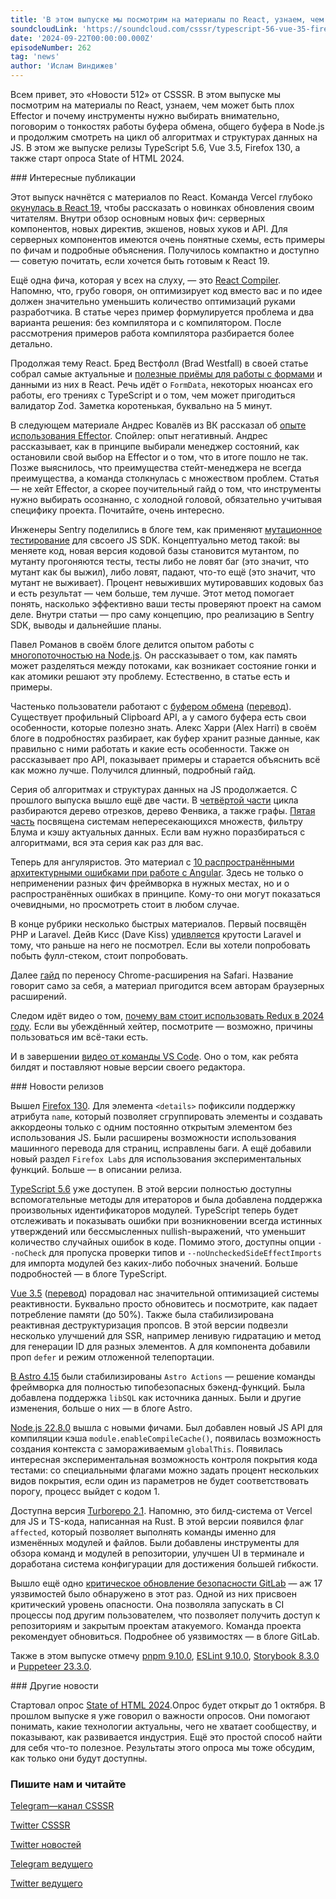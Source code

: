 ```yaml
---
title: 'В этом выпуске мы посмотрим на материалы по React, узнаем, чем может быть плох Effector и почему инструменты нужно выбирать внимательно, поговорим о тонкостях работы буфера обмена, общего буфера в Node.js и продолжим смотреть на цикл об алгоритмах и структурах данных на JS. В этом же выпуске релизы TypeScript 5.6, Vue 3.5, Firefox 130, а также старт опроса State of HTML 2024.'
soundcloudLink: 'https://soundcloud.com/csssr/typescript-56-vue-35-firefox-130-opyt-s-effector-state-of-html-2024'
date: '2024-09-22T00:00:00.000Z'
episodeNumber: 262
tag: 'news'
author: 'Ислам Виндижев'
---
```


Всем привет, это «Новости 512» от CSSSR. В этом выпуске мы посмотрим на материалы по React, узнаем, чем может быть плох Effector и почему инструменты нужно выбирать внимательно, поговорим о тонкостях работы буфера обмена, общего буфера в Node.js и продолжим смотреть на цикл об алгоритмах и структурах данных на JS. В этом же выпуске релизы TypeScript 5.6, Vue 3.5, Firefox 130, а также старт опроса State of HTML 2024. 

<ParagraphWithImage imageName="laptopNews" >
  ### Интересные публикации

Этот выпуск начнётся с материалов по React. Команда Vercel глубоко [окунулась в React 19](https://vercel.com/blog/whats-new-in-react-19), чтобы рассказать о новинках обновления своим читателям. Внутри обзор основным новых фич: серверных компонентов, новых директив, экшенов, новых хуков и API. Для серверных компонентов имеются очень понятные схемы, есть примеры по фичам и подробные объяснения. Получилось компактно и доступно — советую почитать, если хочется быть готовым к React 19.
</ParagraphWithImage>

Ещё одна фича, которая у всех на слуху, — это [React Compiler](https://www.freecodecamp.org/news/react-compiler-complete-guide-react-19/). Напомню, что, грубо говоря, он оптимизирует код вместо вас и по идее должен значительно уменьшить количество оптимизаций руками разработчика. В статье через пример формулируется проблема и два варианта решения: без компилятора и с компилятором. После рассмотрения примеров работа компилятора разбирается более детально.

Продолжая тему React. Бред Вестфолл (Brad Westfall) в своей статье собрал самые актуальные и [полезные приёмы для работы с формами](https://reacttraining.com/blog/react-and-form-data) и данными из них в React. Речь идёт о `FormData`, некоторых нюансах его работы, его трениях с TypeScript и о том, чем может пригодиться валидатор Zod. Заметка коротенькая, буквально на 5 минут.

В следующем материале Андрес Ковалёв из ВК рассказал об [опыте использования Effector](https://habr.com/ru/companies/vk/articles/839632/). Спойлер: опыт негативный. Андрес рассказывает, как в принципе выбирали менеджер состояний, как остановили свой выбор на Effector и о том, что в итоге пошло не так. Позже выяснилось, что преимущества стейт-менеджера не всегда преимущества, а команда столкнулась с множеством проблем. Статья — не хейт Effector, а скорее поучительный гайд о том, что инструменты нужно выбирать осознанно, с холодной головой, обязательно учитывая специфику проекта. Почитайте, очень интересно.

Инженеры Sentry поделились в блоге тем, как применяют [мутационное тестирование](https://sentry.engineering/blog/js-mutation-testing-our-sdks) для свсоего JS SDK. Концептуально метод такой: вы меняете код, новая версия кодовой базы становится мутантом, по мутанту прогоняются тесты, тесты либо не ловят баг (это значит, что мутант как бы выжил), либо ловят, падают, что-то ещё (это значит, что мутант не выживает). Процент невыживших мутировавших кодовых баз и есть результат — чем больше, тем лучше. Этот метод помогает понять, насколько эффективно ваши тесты проверяют проект на самом деле. Внутри статьи — про саму концепцию, про реализацию в Sentry SDK, выводы и дальнейшие планы.

Павел Романов в своём блоге делится опытом работы с [многопоточностью на Node.js](https://pavel-romanov.com/multithreading-in-nodejs-using-atomics-for-safe-shared-memory-operations). Он рассказывает о том, как память может разделяться между потоками, как возникает состояние гонки и как атомики решают эту проблему. Естественно, в статье есть и примеры.

Частенько пользователи работают с [буфером обмена](https://alexharri.com/blog/clipboard) ([перевод](https://habr.com/ru/companies/beget/articles/841446/)). Существует профильный Clipboard API, а у самого буфера есть свои особенности, которые полезно знать. Алекс Харри (Alex Harri) в своём блоге в подробностях разбирает, как буфер хранит разные данные, как правильно с ними работать и какие есть особенности. Также он рассказывает про API, показывает примеры и старается объяснить всё как можно лучше. Получился длинный, подробный гайд.

Серия об алгоритмах и структурах данных на JS продолжается. С прошлого выпуска вышло ещё две части. В [четвёртой части](https://habr.com/ru/companies/timeweb/articles/836782/) цикла разбираются дерево отрезков, дерево Фенвика, а также графы. [Пятая часть](https://habr.com/ru/companies/timeweb/articles/838794/) посвящена системам непересекающихся множеств, фильтру Блума и кэшу актуальных данных. Если вам нужно поразбираться с алгоритмами, вся эта серия как раз для вас.

Теперь для ангуляристов. Это материал с [10 распространёнными архитектурными ошибками при работе с Angular](https://angularexperts.io/blog/top-10-angular-architecture-mistakes). Здесь не только о неприменении разных фич фреймворка в нужных местах, но и о распространённых ошибках в принципе. Кому-то они могут показаться очевидными, но просмотреть стоит в любом случае.

В конце рубрики несколько быстрых материалов. Первый посвящён PHP и Laravel. Дейв Кисс (Dave Kiss) [удивляется](https://www.mux.com/blog/php-is-the-new-javascript) крутости Laravel и тому, что раньше на него не посмотрел. Если вы хотели попробовать побыть фулл-стеком, стоит попробовать.

Далее [гайд](https://evilmartians.com/chronicles/how-to-quickly-and-weightlessly-convert-chrome-extensions-to-safari) по переносу Chrome-расширения на Safari. Название говорит само за себя, а материал пригодится всем авторам браузерных расширений.

Следом идёт видео о том, [почему вам стоит использовать Redux в 2024 году](https://gitnation.com/contents/why-you-should-use-redux-in-2024). Если вы убеждённый хейтер, посмотрите — возможно, причины пользоваться им всё-таки есть.

И в завершении [видео от команды VS Code](https://www.youtube.com/watch?v=BDU63r4bS9Q). Оно о том, как ребята билдят и поставляют новые версии своего редактора.

<ParagraphWithImage imageName="manWithLaptop">
  ### Новости релизов

Вышел [Firefox 130](https://developer.mozilla.org/en-US/docs/Mozilla/Firefox/Releases/130). Для элемента `<details>` пофиксили поддержку атрибута `name`, который позволяет сгруппировать элементы и создавать аккордеоны только с одним постоянно открытым элементом без использования JS. Были расширены возможности использования машинного перевода для страниц, исправлены баги. А ещё добавили новый раздел `Firefox Labs` для использования экспериментальных функций. Больше — в описании релиза.
</ParagraphWithImage>

[TypeScript 5.6](https://devblogs.microsoft.com/typescript/announcing-typescript-5-6/) уже доступен. В этой версии полностью доступны вспомогательные методы для итераторов и была добавлена поддержка произвольных идентификаторов модулей. TypeScript теперь будет отслеживать и показывать ошибки при возникновении всегда истинных утверждений или бессмысленных nullish-выражений, что уменьшит количество случайных ошибок в коде. Помимо этого, доступны опции `--noCheck` для пропуска проверки типов и `--noUncheckedSideEffectImports` для импорта модулей без каких-либо побочных значений. Больше подробностей — в блоге TypeScript.

[Vue 3.5](https://blog.vuejs.org/posts/vue-3-5) ([перевод](https://habr.com/ru/articles/840806/)) порадовал нас значительной оптимизацией системы реактивности. Буквально просто обновитесь и посмотрите, как падает потребление памяти (до 50%). Также была стабилизирована реактивная деструктуризация пропсов. В этой версии подвезли несколько улучшений для SSR, например ленивую гидратацию и метод для генерации ID для разных элементов. А для компонента <Teleport> добавили проп `defer` и режим отложенной телепортации.

[В Astro 4.15](https://astro.build/blog/astro-4150/) были стабилизированы `Astro Actions` — решение команды фреймворка для полностью типобезопасных бэкенд-функций. Была добавлена поддержка `libSQL` как источника данных. Были и другие изменения, больше о них — в блоге Astro.

[Node.js 22.8.0](https://nodejs.org/en/blog/release/v22.8.0) вышла с новыми фичами. Был добавлен новый JS API для компиляции кэша `module.enableCompileCache()`, появилась возможность создания контекста с замораживаемым `globalThis`. Появилась интересная экспериментальная возможность контроля покрытия кода тестами: со специальными флагами можно задать процент нескольких видов покрытия, если один из параметров не будет соответствовать порогу, процесс выйдет с кодом 1.

Доступна версия [Turborepo 2.1](https://turbo.build/blog/turbo-2-1-0). Напомню, это билд-система от Vercel для JS и TS-кода, написанная на Rust. В этой версии появился флаг `affected`, который позволяет выполнять команды именно для изменённых модулей и файлов. Были добавлены инструменты для обзора команд и модулей в репозитории, улучшен UI в терминале и доработана система конфигурации для достижения большей гибкости.

Вышло ещё одно [критическое обновление безопасности GitLab](https://about.gitlab.com/releases/2024/09/11/patch-release-gitlab-17-3-2-released/) — аж 17 уязвимостей было обнаружено в этот раз. Одной из них присвоен критический уровень опасности. Она позволяла запускать в CI процессы под другим пользователем, что позволяет получить доступ к репозиториям и закрытым проектам атакуемого. Команда проекта рекомендует обновиться. Подробнее об уязвимостях — в блоге GitLab.

Также в этом выпуске отмечу [pnpm 9.10.0](https://github.com/pnpm/pnpm/releases/tag/v9.10.0), [ESLint 9.10.0](https://eslint.org/blog/2024/09/eslint-v9.10.0-released/), [Storybook 8.3.0](https://github.com/storybookjs/storybook/blob/next/CHANGELOG.md#830) и [Puppeteer 23.3.0](https://pptr.dev/).

<ParagraphWithImage imageName="laptopNews" >
    ### Другие новости

Стартовал опрос [State of HTML 2024](https://survey.devographics.com/en-US/survey/state-of-html/2024).Опрос будет открыт до 1 октября. В прошлом выпуске я уже говорил о важности опросов. Они помогают понимать, какие технологии актуальны, чего не хватает сообществу, и показывают, как развивается индустрия. Ещё это простой способ найти для себя что-то полезное. Результаты этого опроса мы тоже обсудим, как только они будут доступны.
</ParagraphWithImage>

  ### Пишите нам и читайте
  [Telegram—канал CSSSR](https://t.me/csssr)

  [Twitter CSSSR](https://twitter.com/csssr_dev)

  [Twitter новостей](https://twitter.com/csssr_news)

  [Telegram ведущего](https://t.me/Vindizh)

  [Twitter ведущего](https://twitter.com/Vindizh)

